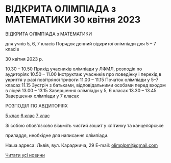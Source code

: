 # ВІДКРИТА ОЛІМПІАДА з МАТЕМАТИКИ 30 квітня 2023

ВІДКРИТА ОЛІМПІАДА з МАТЕМАТИКИ

для учнів 5, 6, 7 класів
Порядок денний відкритої олімпіади для 5 – 7 класів

30 квітня 2023 р.

10.30 – 10.50 Прихід учасників олімпіади у ЛФМЛ, розподіл по аудиторіях
10.50 – 11.00 Інструктаж учасників про поведінку і перехід в укриття у разі повітряної
тривоги
11.00 – 11.15 Початок олімпіади у 5–7 класах
11.15 Зустріч з батьками, відповідальними особами перед входом в ліцей
13.00 – 13.15 Завершення олімпіади у 5, 6 класах
13.30 – 13.45 Завершення олімпіади у 7 класах

РОЗПОДІЛ ПО АВДИТОРІЯХ

[5 клас](/files/blog/відкрита-олімпіада-з-математики-30-квітня-2023/5-клас_2023.pdf)
[6 клас](/files/blog/відкрита-олімпіада-з-математики-30-квітня-2023/6-клас_2023.pdf)
[7 клас](/files/blog/відкрита-олімпіада-з-математики-30-квітня-2023/7-клас_2023.pdf)

Зі собою обов'язково візьміть чистий зошит у клітинку та канцелярське

приладдя, необхідне для написання олімпіади.

Наша адреса: Львів, вул. Караджича, 29
E-mail: olimplpml@gmail.com

[Читати усі новини](/news)

